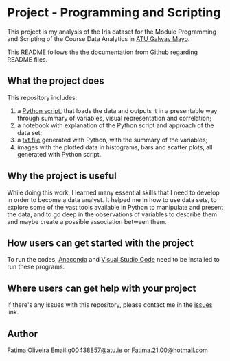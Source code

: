 # Project - Programming and Scripting

This project is my analysis of the Iris dataset for the Module Programming and Scripting of the Course Data Analytics in [ATU Galway Mayo](https://www.gmit.ie/).

This README follows the the documentation from [Github](https://docs.github.com/en/repositories/managing-your-repositorys-settings-and-features/customizing-your-repository/about-readmes) regarding README files.

## What the project does

This repository includes:
1. a [Python script](analysis.py), that loads the data and outputs it in a presentable way through summary of variables, visual representation and correlation;
2. a notebook with explanation of the Python script and approach of the data set;
3. a [txt file](https://github.com/FatimaBOliveira/pands-project/blob/b176e1d0cc1c133d192bd1a79386e40216491a59/Summary%20of%20each%20variable.txt) generated with Python, with the summary of the variables;
3. images with the plotted data in histograms, bars and scatter plots, all generated with Python script.

## Why the project is useful

While doing this work, I learned many essential skills that I need to develop in order to become a data analyst. It helped me in how to use data sets, to explore some of the vast tools available in Python to manipulate and present the data, and to go deep in the observations of variables to describe them and maybe create a possible association between them.

## How users can get started with the project

To run the codes, [Anaconda](https://www.anaconda.com/) and [Visual Studio Code](https://code.visualstudio.com/) need to be installed to run these programs.

## Where users can get help with your project

If there's any issues with this repository, please contact me in the [issues](https://github.com/FatimaBOliveira/pands-project/issues) link.

## Author

Fatima Oliveira
Email:g00438857@atu.ie or Fatima.21.00@hotmail.com